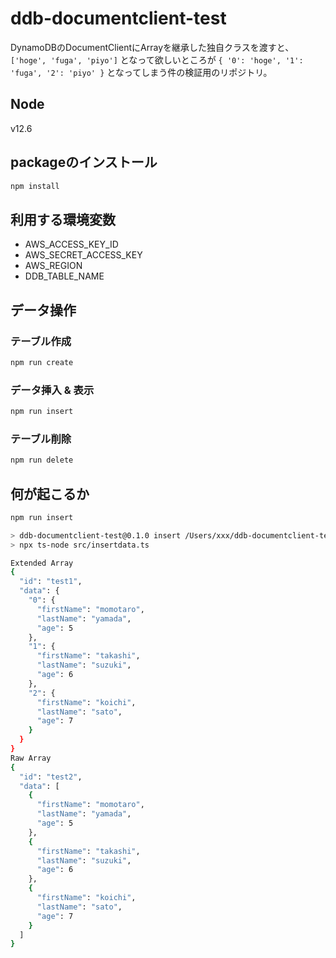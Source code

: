 # ddb-documentclient-test

DynamoDBのDocumentClientにArrayを継承した独自クラスを渡すと、 `['hoge', 'fuga', 'piyo']` となって欲しいところが `{ '0': 'hoge', '1': 'fuga', '2': 'piyo' }` となってしまう件の検証用のリポジトリ。

## Node

v12.6

## packageのインストール

```sh
npm install
```

## 利用する環境変数

- AWS_ACCESS_KEY_ID
- AWS_SECRET_ACCESS_KEY
- AWS_REGION
- DDB_TABLE_NAME

## データ操作

### テーブル作成

```sh
npm run create
```

### データ挿入 & 表示

```sh
npm run insert
```

### テーブル削除

```sh
npm run delete
```

## 何が起こるか

```sh
npm run insert

> ddb-documentclient-test@0.1.0 insert /Users/xxx/ddb-documentclient-test
> npx ts-node src/insertdata.ts

Extended Array
{
  "id": "test1",
  "data": {
    "0": {
      "firstName": "momotaro",
      "lastName": "yamada",
      "age": 5
    },
    "1": {
      "firstName": "takashi",
      "lastName": "suzuki",
      "age": 6
    },
    "2": {
      "firstName": "koichi",
      "lastName": "sato",
      "age": 7
    }
  }
}
Raw Array
{
  "id": "test2",
  "data": [
    {
      "firstName": "momotaro",
      "lastName": "yamada",
      "age": 5
    },
    {
      "firstName": "takashi",
      "lastName": "suzuki",
      "age": 6
    },
    {
      "firstName": "koichi",
      "lastName": "sato",
      "age": 7
    }
  ]
}
```
